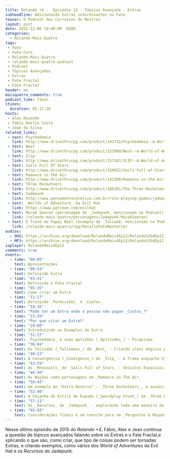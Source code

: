 ```yaml
---
title: Rolando +4 -  Episódio 12 - Tópicos Avançado - Extras
subheadline: Adicionando Extras interessantes no Fate
teaser: O Podcast dos Carrascos do Mestres
layout: post
date: 2015-12-06 19:40:00 -0200
categories:
  - Rolando-Mais-Quatro
tags:
 - Fate
 - Fate-Core
 - Rolando-Mais-Quatro
 - rolando-mais-quatro-podcast
 - Podcast
 - Tópicos Avançados
 - Extras
 - Fate Fractal
 - Fate-Fractal
header: no
maisquatro_comments: true 
podcast_time: 71min
itunes:
  duration: 01:11:20
hosts:
 - Alex Resende
 - Fábio Emilio Costa
 - Jean da Silva
related_links:
 - text: Psychedemia
   link: http://www.drivethrurpg.com/product/142732/Psychedemia--A-World-of-Adventure-for-Fate-Core
 - text: Nest
   link: http://www.drivethrurpg.com/product/153980/Nest--A-World-of-Adventure-for-Fate-Core
 - text: Slip
   link: http://www.drivethrurpg.com/product/157267/SLIP--A-World-of-Adventure-for-Fate-Core
 - text: Sails Full Of Stars
   link: http://www.drivethrurpg.com/product/150022/Sails-Full-of-Stars--A-World-of-Adventure-for-Fate-Core
 - text: Romance in the Air
   link: http://www.drivethrurpg.com/product/141360/Romance-in-the-Air--A-World-of-Adventure-for-Fate-Core
 - text: Three Rocketeers
   link: http://www.drivethrurpg.com/product/166281/The-Three-Rocketeers--A-World-of-Adventure-for-Fate-Core
 - text: Jadepunk
   link: http://www.pensamentocoletivo.com.br/role-playing-games/jadepunk/
 - text: _Worlds of Adventure_ da Evil Hat
   link: https://www.patreon.com/evilhat
 - text: Marak Saeran (personagem de _Jadepunk_ mencionado no Podcast)
   link: /rolando-mais-quatro/personagens/Jadepunk-MarakSaeran/
 - text: O Trenó do Papai Noel (exemplo de _Talismã_ mencionado no Podcast)
   link: /rolando-mais-quatro/rpg/DesafioFateMasters4/
audios:
  - OGG: https://archive.org/download/RolandoMais4Ep12/Rolando%2b4Ep12.ogg
  - MP3: https://archive.org/download/RolandoMais4Ep12/Rolando%2b4Ep12.mp3
iaplayer: RolandoMais4Ep12
comments: true
events:
  - time: "00:05"
    text: Apresentações
  - time: "00:54"
    text: Definindo Extra
  - time: "03:41"
    text: Definindo o Fate Fractal
  - time: "05:35"
    text: Como criar um Extra
  - time: "11:17"
    text: Definindo _Permissões_ e _Custos_
  - time: "18:26"
    text: "Pode ter um Extra onde a pessoa não pague _Custos_?"
  - time: "23:28"
    text: "Por que criar um Extra?"
  - time: "29:00"
    text: Introduzindo os Exemplos de Extra
  - time: "31:27"
    text: _Psychedemia_ e suas Aptidões (_Aptitudes_) - Psiquismo
  - time: "36:04"
    text: Os Talismãs (_Talismans_) de _Nest_ - Criando itens mágicos poderosos
  - time: "40:53"
    text: A Convergência (_Covergence_) de _Slip_ - A Trama enquanto Vilão
  - time: "43:59"
    text: As _Rheosails_ de _Sails Full of Stars_ - Veículos Espaciais como personagens
  - time: "46:48"
    text: As Nações como personagens em _Romance in The Air_ 
  - time: "50:43"
    text: Um exemplo de "Extra Reverso" - _Three Rocketeers_, a ausência de perícias e o uso de Aspectos nos Testes
  - time: "52:40"
    text: A Façanha do Estilo de Espada (_Swordplay Stunt_) em _Three Rocketeers_
  - time: "57:11"
    text: Os _Recursos_ de _Jadepunk_ - explorando toda uma maneira de vantagens do Personagem
  - time: "65:58"
    text: Considerações finais e um convite para um _Perguntas & Respostas_ a ser divulgado!
---
```


Nesse último  episódio de  2015 do  _Rolando +4_,  Fábio, Alex  e Jean
continua a  questão de tópicos avançados  falando sobre os Extras  e o
Fate Fractal,e  xplicando o que  são, como  criar, que tipo  de coisas
podem ser tornadas Extras, e  citando exemplos, como vários dos _World
of Adventures_ da Evil Hat e os _Recursos_ do Jadepunk.
